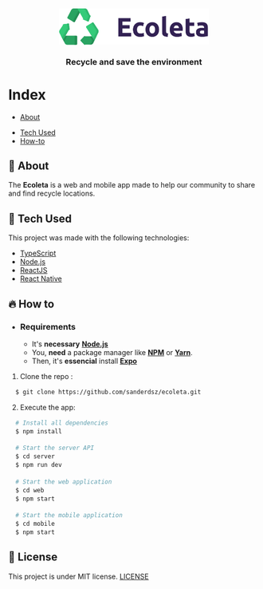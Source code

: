 <h3 align="center">
    <img alt="Logo" title="#logo" width="300px" src=".github/logo.png">
    <br><br>
    <b>Recycle and save the environment</b> 
</h3>

# Index

- [About](#about)
<!--- [Documentation](#documentation)-->
- [Tech Used](#tech-used)
- [How-to](#how-to)

<a id="about"></a>

## :bookmark: About

The <strong>Ecoleta</strong> is a web and mobile app made to help our community to share and find recycle locations.

<a id="documentation"></a>

<!--
## :books: Documentation
Check the **[DOCUMENTATION](DOCUMENTATION.md)** to know how to use the basic commands for **TypeScript**, **Node**, **ReactJS** and **React Native**.
-->

<a id="tech-used"></a>

## :rocket: Tech Used

This project was made with the following technologies:

- [TypeScript](https://www.typescriptlang.org/)
- [Node.js](https://nodejs.org/en/)
- [ReactJS](https://reactjs.org/)
- [React Native](https://reactnative.dev/)

<a id="how-to"></a>

## :fire: How to

- ### **Requirements**

  - It's **necessary** **[Node.js](https://nodejs.org/en/)**
  - You, **need** a package manager like **[NPM](https://www.npmjs.com/)** or **[Yarn](https://yarnpkg.com/)**.
  - Then, it's **essencial** install **[Expo](https://expo.io/)**

1. Clone the repo :

```sh
  $ git clone https://github.com/sanderdsz/ecoleta.git
```

2. Execute the app:

```sh
  # Install all dependencies
  $ npm install

  # Start the server API
  $ cd server
  $ npm run dev

  # Start the web application
  $ cd web
  $ npm start

  # Start the mobile application
  $ cd mobile
  $ npm start
```

## :memo: License

This project is under MIT license. [LICENSE](LICENSE.md)
